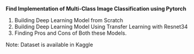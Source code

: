 **Find Implementation of Multi-Class Image Classification using Pytorch**

1. Building Deep Learning Model from Scratch
2. Building Deep Learning Model Using Transfer Learning with Resnet34
3. Finding Pros and Cons of Both these Models.

Note: Dataset is available in Kaggle


